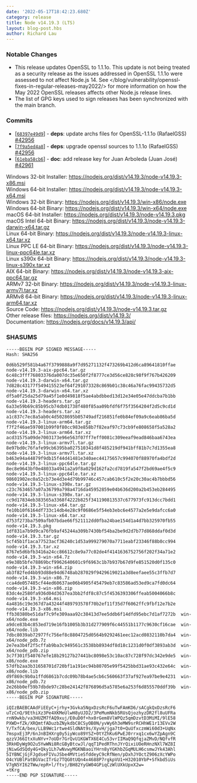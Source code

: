 ```yaml
---
date: '2022-05-17T18:42:23.680Z'
category: release
title: Node v14.19.3 (LTS)
layout: blog-post.hbs
author: Richard Lau
---
```


### Notable Changes

- This release updates OpenSSL to 1.1.1o. This update is not being treated as a security release as the issues addressed in OpenSSL 1.1.1o were assessed to not affect Node.js 14. See </blog/vulnerability/openssl-fixes-in-regular-releases-may2022/> for more information on how the May 2022 OpenSSL releases affects other Node.js release lines.
- The list of GPG keys used to sign releases has been synchronized with the main branch.

### Commits

- \[[`68397e49d9`](https://github.com/nodejs/node/commit/68397e49d9)] - **deps**: update archs files for OpenSSL-1.1.1o (RafaelGSS) [#42956](https://github.com/nodejs/node/pull/42956)
- \[[`7f9a5ed4a8`](https://github.com/nodejs/node/commit/7f9a5ed4a8)] - **deps**: upgrade openssl sources to 1.1.1o (RafaelGSS) [#42956](https://github.com/nodejs/node/pull/42956)
- \[[`61eba58cb6`](https://github.com/nodejs/node/commit/61eba58cb6)] - **doc**: add release key for Juan Arboleda (Juan José) [#42961](https://github.com/nodejs/node/pull/42961)

Windows 32-bit Installer: https://nodejs.org/dist/v14.19.3/node-v14.19.3-x86.msi \
Windows 64-bit Installer: https://nodejs.org/dist/v14.19.3/node-v14.19.3-x64.msi \
Windows 32-bit Binary: https://nodejs.org/dist/v14.19.3/win-x86/node.exe \
Windows 64-bit Binary: https://nodejs.org/dist/v14.19.3/win-x64/node.exe \
macOS 64-bit Installer: https://nodejs.org/dist/v14.19.3/node-v14.19.3.pkg \
macOS Intel 64-bit Binary: https://nodejs.org/dist/v14.19.3/node-v14.19.3-darwin-x64.tar.gz \
Linux 64-bit Binary: https://nodejs.org/dist/v14.19.3/node-v14.19.3-linux-x64.tar.xz \
Linux PPC LE 64-bit Binary: https://nodejs.org/dist/v14.19.3/node-v14.19.3-linux-ppc64le.tar.xz \
Linux s390x 64-bit Binary: https://nodejs.org/dist/v14.19.3/node-v14.19.3-linux-s390x.tar.xz \
AIX 64-bit Binary: https://nodejs.org/dist/v14.19.3/node-v14.19.3-aix-ppc64.tar.gz \
ARMv7 32-bit Binary: https://nodejs.org/dist/v14.19.3/node-v14.19.3-linux-armv7l.tar.xz \
ARMv8 64-bit Binary: https://nodejs.org/dist/v14.19.3/node-v14.19.3-linux-arm64.tar.xz \
Source Code: https://nodejs.org/dist/v14.19.3/node-v14.19.3.tar.gz \
Other release files: https://nodejs.org/dist/v14.19.3/ \
Documentation: https://nodejs.org/docs/v14.19.3/api/

### SHASUMS

```
-----BEGIN PGP SIGNED MESSAGE-----
Hash: SHA256

0d6b529f581b4a67f3799888a9f7d95271132f473269b412d6ca89641810ffae  node-v14.19.3-aix-ppc64.tar.gz
6c48c3fff76803376da007dc35e650f2f8777ce3d56ce828c98f9f767b426209  node-v14.19.3-darwin-x64.tar.gz
7d828c43177f549415523ef64f291073328c869b01c38c46a76fac99435732d5  node-v14.19.3-darwin-x64.tar.xz
df5a0f25da25d79a45f1e0d49818f5ae4abdbbed13d12e34e05e47ddcba7b1bb  node-v14.19.3-headers.tar.gz
6a33e59b69c85b95cb74db01738f480f85aa09bfdf6f75f3564204f2d5c9cd1d  node-v14.19.3-headers.tar.xz
a1c837c7ec8a5ab0c4d5028695b05749adf216851fe0b84ef09a9c6eab86ba5d  node-v14.19.3-linux-arm64.tar.gz
f7f2f46ae597001b99f0f80cc983e858b7f82eaf97c73cb9fe808658f5a528a2  node-v14.19.3-linux-arm64.tar.xz
acd31575a09de7003173e96e563f07ff7eff0081c309eeaf9ead846baa6743ea  node-v14.19.3-linux-armv7l.tar.gz
8e97bd0c76fafe99cb6395ba027510341d8f485219df941bff81b7c7d1355ea8  node-v14.19.3-linux-armv7l.tar.xz
b463e94a44879f9db15f44d41481e340aec44175657c994070f88970fa4bdf2d  node-v14.19.3-linux-ppc64le.tar.gz
8ec8e9643bf0e48033a4941a2a9f8a029d162fa2cd7819fa547f2bd69ae4f5c9  node-v14.19.3-linux-ppc64le.tar.xz
98601902ec0a52cb73e4d3e4d79b99746c457cab610c5f2e20c30ac4b7bbbd56  node-v14.19.3-linux-s390x.tar.gz
c23c7634657a07a36799a798a4716da45952859e04b636d200a2b453eb284495  node-v14.19.3-linux-s390x.tar.xz
cc9d17834eb383565a3368f4222b825f341190813537c677973fc913dcc7bdd1  node-v14.19.3-linux-x64.tar.gz
fe10b10f6164df733c14db4e28c9f0686e5f54eb3ebc6e4577a2e5e9dafcc6a0  node-v14.19.3-linux-x64.tar.xz
d753f273ba7509afb07bdae66f521112dd0fba24bae154d1a4d7bb325970fb55  node-v14.19.3.pkg
1df831a7b9d9ca76fb9af45244a309b7430bf54ba2be9d2d7b77d868ddaf0d3d  node-v14.19.3.tar.gz
5cf45b1f1aca77523acf36240c1d53a999279070a7711eabf23346f88b0cc994  node-v14.19.3.tar.xz
8767e5d6bfb3416a24cc86612c8e9a77c02de4f4141636752756f202f34a71e2  node-v14.19.3-win-x64.7z
e9e38b5bfe78869bcf9962640601c9f6963c1b7b937b67d9fe851520d0f135c0  node-v14.19.3-win-x64.zip
ab3f82fed4bb93d88e94d6748ab287029f9429619021a3d8eefaee55c3ffb7d7  node-v14.19.3-win-x86.7z
cca4de057485cf44ed60637ae06b4905f45479eb7c83586ad53ed9ca7fd0dc64  node-v14.19.3-win-x86.zip
83dc4e2580fa936d04d3637ea3bb2fdf8c87c5f4536393306ffeab5004066b8c  node-v14.19.3-x64.msi
4a4816c19e367d7a43244f489793578f70b2ef11f35d7f6062ffc9fbf12e7b2e  node-v14.19.3-x86.msi
ffb30380be51daf7c9fe309aaa92c38413d7ee5ddb6f14dfd95ebc7d1af7272b  win-x64/node.exe
a9dce83b4c853ed719e16fb1005b3b31d277909f6c44551b1177c9630cf16cae  win-x64/node.lib
7dbc8039ab72977fc756ef8c8804725d0564b9292461eec12acd0832110b7da4  win-x64/node_pdb.7z
2e7ea3b4f2f5cffab9ba3c949561c3538bb8934df8d18c1231d0f0df3893ab3d  win-x64/node_pdb.zip
3c7f301f540767efe18b29127b27441bc8098e53c10ac87c728f97dc342e9de5  win-x86/node.exe
57dfb2aa3b31658701d720bf1a191ec94b80705e99f5425bbd31ae93c432e64c  win-x86/node.lib
d9f869c9b0a1ffd6861b7cdc09b78b4ae5cb6c560663f37af927ea97be9e4231  win-x86/node_pdb.7z
2e26bb0ef59b7dbde97c28be24142f876896d5a5785e6a253f6d855570ddf39b  win-x86/node_pdb.zip
-----BEGIN PGP SIGNATURE-----

iQIzBAEBCAAdFiEEyC+jrhy+3Gvka5NgxDzsRcF6uTwFAmKD6/sACgkQxDzsRcF6
uTzCnQ/9EthiXz3Pe4XKMeUlwH8yUJD2/3PeMumNkb5RUsQjozhyzDR2fl8uUFRa
rnN9wkb/va3HUZM7fAQ9xuj/E0uD0f+hx0rGem8VlWPQz5qmDzvtD3MiMI/9lE58
PXWD+fZk/XRQmtfADuzbZNykdbC8CSyOB0N/yvWy6h3eMW9srRCHhWE1r13EVv2W
Y/TxfCA/bex/LLB9Wc1rtwe4SldNAt9s/XyvH/jga7t0+QuUfxczmWi60d3+UqNx
7mspxEj3P/6nJnBIHXrg0y5iyWco89YSZ+0tYZhKu6PwEJ0rrxq1cx6wYZpAgn9C
qzzVJ66ItxXuNYv+7oUDr7GrQvU1KGWTX6E4Cu53vrIIMaQ9QfqjaZMvD/NQfvfR
3RkHDyWg9O2u5YwWNi8RcGByBtcwJl/qqT1PedRThnJYrQixiUOeRHnzNXl7WZ8I
jNiwGdSQdy4G+Qky1Lh7wNvwyMGKNBaoiYHrn8yYGKhbZGqMULH6csmwJYk43Ahl
5IYBNCjGjFJgdseFIVuJSbe4MVtieSfddeyC9cRfNen/pDxhJYOctZ906zXcYWPo
O4cYUBlPatBGVacITrGz7TQG0tUQn4x4688P7rgkpVU1+H32010YbP+Sfkbd5iUs
V7gN5YI62TWw/epR+l/ftvj/BH82YyGW04GPiqCzWlUXkUpxX2w=
=tKrg
-----END PGP SIGNATURE-----

```
